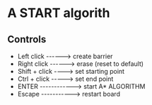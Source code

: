 # A START algorith

## Controls
* Left click  ------> create barrier
* Right click ------> erase (reset to default)
* Shift + click ----> set starting point
* Ctrl + click -----> set end point
* ENTER ------------> start A* ALGORITHM
* Escape -----------> restart board

